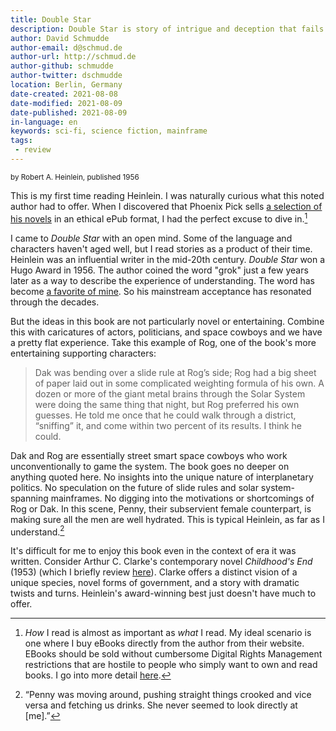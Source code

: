 ```yaml
---
title: Double Star
description: Double Star is story of intrigue and deception that fails to inspire or entertain.
author: David Schmudde
author-email: d@schmud.de
author-url: http://schmud.de
author-github: schmudde
author-twitter: dschmudde
location: Berlin, Germany
date-created: 2021-08-08
date-modified: 2021-08-09
date-published: 2021-08-09
in-language: en
keywords: sci-fi, science fiction, mainframe
tags:
 - review
---
```


<small>by Robert A. Heinlein, published 1956</small>

This is my first time reading Heinlein. I was naturally curious what this noted author had to offer. When I discovered that Phoenix Pick sells [a selection of his novels](http://www.phoenixpick.com/catbot.htm) in an ethical ePub format, I had the perfect excuse to dive in.[^epub]

[^epub]: *How* I read is almost as important as *what* I read. My ideal scenario is one where I buy eBooks directly from the author from their website. EBooks should be sold without cumbersome Digital Rights Management restrictions that are hostile to people who simply want to own and read books. I go into more detail [here](/pages/about.html#ebooks).

I came to *Double Star* with an open mind. Some of the language and characters haven't aged well, but I read stories as a product of their time. Heinlein was an influential writer in the mid-20th century. *Double Star* won a Hugo Award in 1956. The author coined the word "grok" just a few years later as a way to describe the experience of understanding. The word has become [a favorite of mine](https://nextjournal.com/schmudde/jupyterdash-and-ngrok). So his mainstream acceptance has resonated through the decades.

But the ideas in this book are not particularly novel or entertaining. Combine this with caricatures of actors, politicians, and space cowboys and we have a pretty flat experience. Take this example of Rog, one of the book's more entertaining supporting characters:

> Dak was bending over a slide rule at Rog’s side; Rog had a big sheet of paper laid out in some complicated weighting formula of his own. A dozen or more of the giant metal brains through the Solar System were doing the same thing that night, but Rog preferred his own guesses. He told me once that he could walk through a district, “sniffing” it, and come within two percent of its results. I think he could.

Dak and Rog are essentially street smart space cowboys who work unconventionally to game the system. The book goes no deeper on anything quoted here. No insights into the unique nature of interplanetary politics. No speculation on the future of slide rules and solar system-spanning mainframes. No digging into the motivations or shortcomings of Rog or Dak. In this scene, Penny, their subservient female counterpart, is making sure all the men are well hydrated. This is typical Heinlein, as far as I understand.[^penny]

[^penny]: &ldquo;Penny was moving around, pushing straight things crooked and vice versa and fetching us drinks. She never seemed to look directly at [me].&rdquo;

It's difficult for me to enjoy this book even in the context of era it was written. Consider Arthur C. Clarke's contemporary novel *Childhood's End* (1953) (which I briefly review [here](childhoods-end.html "Review of 'Childhood's End'")). Clarke offers a distinct vision of a unique species, novel forms of government, and a story with dramatic twists and turns. Heinlein's award-winning best just doesn't have much to offer.
